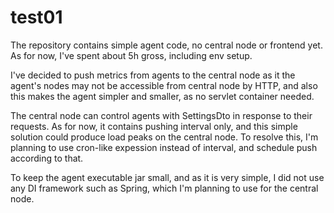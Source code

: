 # test01

The repository contains simple agent code, no central node or frontend yet. As for now, I've spent about 5h gross, including env setup.

I've decided to push metrics from agents to the central node as it the agent's nodes may not be accessible from central node by HTTP, and also this makes the agent simpler and smaller, as no servlet container needed.

The central node can control agents with SettingsDto in response to their requests. As for now, it contains pushing interval only, and this simple solution could produce load peaks on the central node. To resolve this, I'm planning to use cron-like expession instead of interval, and schedule push according to that.

To keep the agent executable jar small, and as it is very simple, I did not use any DI framework such as Spring, which I'm planning to use for the central node.
